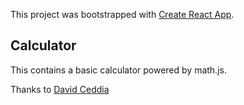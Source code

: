 This project was bootstrapped with [Create React App](https://github.com/facebook/create-react-app).

## Calculator

This contains a basic calculator powered by math.js.

Thanks to
[David Ceddia](https://daveceddia.com/react-practice-projects/)